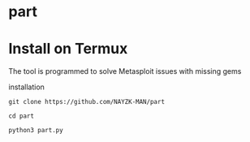 # part
# Install on Termux 
The tool is programmed to solve Metasploit issues with missing gems 

installation 

`git clone https://github.com/NAYZK-MAN/part`

`cd part`

`python3 part.py`
